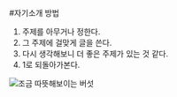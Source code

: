 #자기소개 방법
1. 주제를 아무거나 정한다.
2. 그 주제에 걸맞게 글을 쓴다.
3. 다시 생각해보니 더 좋은 주제가 있는 것 같다.
4. 1로 되돌아가본다.

![조금 따뜻해보이는 버섯](https://i.pinimg.com/originals/5e/74/ce/5e74ce665557d3c77ebebabe780a110d.jpg)